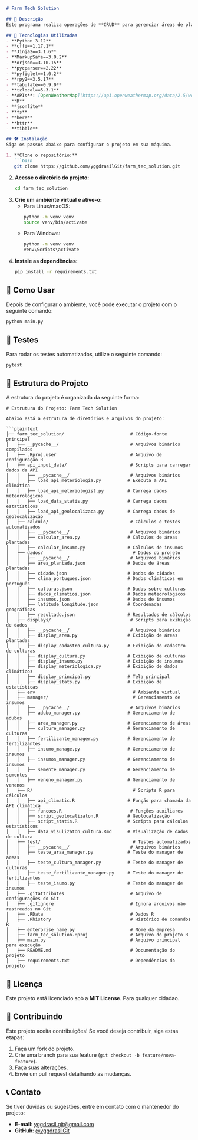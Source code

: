 ```markdown
# Farm Tech Solution

## 📌 Descrição  
Este programa realiza operações de **CRUD** para gerenciar áreas de plantio, insumos, áreas plantadas e também calcula a quantidade de área plantada de acordo com figuras geométricas como quadrado, retângulo ou triângulo. Além disso, oferece relatórios das culturas e os insumos utilizados por área, calculando a média e o desvio padrão geral das áreas plantadas e insumos. Também fornece dados climáticos por meio de uma API externa.

## 🐜 Tecnologias Utilizadas  
- **Python 3.12**  
- **cffi==1.17.1**  
- **Jinja2==3.1.6**  
- **MarkupSafe==3.0.2**  
- **orjson==3.10.15**  
- **pycparser==2.22**  
- **pyfiglet==1.0.2**  
- **rpy2==3.5.17**  
- **tabulate==0.9.0**  
- **tzlocal==5.3.1**  
- **APIs**: [OpenWeatherMap](https://api.openweathermap.org/data/2.5/weather)  
- **R**  
- **jsonlite**  
- **fs**  
- **here**  
- **httr**  
- **tibble**

## 🛠 Instalação  
Siga os passos abaixo para configurar o projeto em sua máquina.

1. **Clone o repositório:**
   ```bash
   git clone https://github.com/yggdrasilGit/farm_tec_solution.git
   ```
2. **Acesse o diretório do projeto:**
   ```bash
   cd farm_tec_solution
   ```
3. **Crie um ambiente virtual e ative-o:**
   - Para Linux/macOS:
     ```bash
     python -m venv venv
     source venv/bin/activate
     ```
   - Para Windows:
     ```bash
     python -m venv venv
     venv\Scripts\activate
     ```
4. **Instale as dependências:**
   ```bash
   pip install -r requirements.txt
   ```

## 🚀 Como Usar  
Depois de configurar o ambiente, você pode executar o projeto com o seguinte comando:

```bash
python main.py
```

## 🧪 Testes  
Para rodar os testes automatizados, utilize o seguinte comando:

```bash
pytest
```

## 💁️ Estrutura do Projeto  
A estrutura do projeto é organizada da seguinte forma:

```plaintext
# Estrutura do Projeto: Farm Tech Solution

Abaixo está a estrutura de diretórios e arquivos do projeto:

```plaintext
├── farm_tec_solution/                         # Código-fonte principal
│   ├── __pycache__/                           # Arquivos binários compilados
│   ├── .Rproj.user                            # Arquivo de configuração R
│   ├── api_input_data/                        # Scripts para carregar dados da API
│   │   ├── __pycache__/                       # Arquivos binários
│   │   ├── load_api_meteriologia.py          # Executa a API climática
│   │   ├── load_api_meteriologist.py         # Carrega dados meteorológicos
│   │   ├── load_data_statis.py               # Carrega dados estatísticos
│   │   ├── load_api_geolocalizaca.py         # Carrega dados de geolocalização
│   ├── calculo/                               # Cálculos e testes automatizados
│   │   ├── __pycache__/                       # Arquivos binários
│   │   ├── calcular_area.py                  # Cálculos de áreas plantadas
│   │   ├── calcular_insumo.py                # Cálculos de insumos
│   ├── dados/                                  # Dados do projeto
│   │   ├── __pycache__/                       # Arquivos binários
│   │   ├── area_plantada.json                # Dados de áreas plantadas
│   │   ├── cidade.json                       # Dados de cidades
│   │   ├── clima_portugues.json              # Dados climáticos em português
│   │   ├── culturas.json                     # Dados sobre culturas
│   │   ├── dados_climatios.json              # Dados meteorológicos
│   │   ├── insumos.json                      # Dados de insumos
│   │   ├── latitude_longitude.json           # Coordenadas geográficas
│   │   ├── resultado.json                    # Resultados de cálculos
│   ├── displays/                              # Scripts para exibição de dados
│   │   ├── __pycache__/                       # Arquivos binários
│   │   ├── display_area.py                   # Exibição de áreas plantadas
│   │   ├── display_cadastro_cultura.py       # Exibição do cadastro de culturas
│   │   ├── display_cultura.py                # Exibição de culturas
│   │   ├── display_insumo.py                 # Exibição de insumos
│   │   ├── display_meteriologica.py          # Exibição de dados climáticos
│   │   ├── display_principal.py              # Tela principal
│   │   ├── display_stats.py                  # Exibição de estatísticas
│   ├── env                                     # Ambiente virtual
│   ├── manager/                                # Gerenciamento de insumos
│   │   ├── __pycache__/                       # Arquivos binários
│   │   ├── adubo_manager.py                  # Gerenciamento de adubos
│   │   ├── area_manager.py                   # Gerenciamento de áreas
│   │   ├── culture_manager.py                # Gerenciamento de culturas
│   │   ├── fertilizante_manager.py           # Gerenciamento de fertilizantes
│   │   ├── insumo_manage.py                  # Gerenciamento de insumos
│   │   ├── insumos_manager.py                # Gerenciamento de insumos
│   │   ├── semente_manager.py                # Gerenciamento de sementes
│   │   ├── veneno_manager.py                 # Gerenciamento de venenos
│   ├── R/                                      # Scripts R para cálculos
│   │   ├── api_climatic.R                    # Função para chamada da API climática
│   │   ├── funcoes.R                          # Funções auxiliares
│   │   ├── script_geolocalizaton.R           # Geolocalização
│   │   ├── script_statis.R                   # Scripts para cálculos estatísticos
│   │   ├── data_visulizaton_cultura.Rmd      # Visualização de dados de cultura
│   ├── test/                                   # Testes automatizados
│   │   ├── __pycache__/                       # Arquivos binários
│   │   ├── teste_araa_manager.py             # Teste do manager de áreas
│   │   ├── teste_cultura_manager.py          # Teste do manager de culturas
│   │   ├── teste_fertilizante_manager.py     # Teste do manager de fertilizantes
│   │   ├── teste_isumo.py                    # Teste do manager de insumos
│   ├── .gitattributes                         # Arquivo de configurações do Git
│   ├── .gitignore                             # Ignora arquivos não rastreados no Git
│   ├── .RData                                 # Dados R
│   ├── .Rhistory                              # Histórico de comandos R
│   ├── enterprise_name.py                     # Nome da empresa
│   ├── farm_tec_solution.Rproj                # Arquivo do projeto R
│   ├── main.py                                # Arquivo principal para execução
│   ├── README.md                              # Documentação do projeto
│   ├── requirements.txt                       # Dependências do projeto

```

## 📄 Licença  
Este projeto está licenciado sob a **MIT License**. Para qualquer cidadao.

## 🤝 Contribuindo  
Este projeto aceita contribuições! Se você deseja contribuir, siga estas etapas:
1. Faça um fork do projeto.
2. Crie uma branch para sua feature (`git checkout -b feature/nova-feature`).
3. Faça suas alterações.
4. Envie um pull request detalhando as mudanças.

## 📞 Contato  
Se tiver dúvidas ou sugestões, entre em contato com o mantenedor do projeto:
- **E-mail**: yggdrasil.git@gmail.com  
- **GitHub**: [@yggdrasilGit](https://github.com/yggdrasilGit)
```